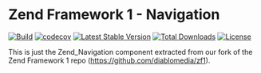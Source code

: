 # Zend Framework 1 - Navigation

[![Build](https://github.com/diablomedia/zf1-navigation/workflows/Build/badge.svg?event=push)](https://github.com/diablomedia/zf1-navigation/actions?query=workflow%3ABuild+event%3Apush)
[![codecov](https://codecov.io/gh/diablomedia/zf1-navigation/branch/master/graph/badge.svg)](https://codecov.io/gh/diablomedia/zf1-navigation)
[![Latest Stable Version](https://poser.pugx.org/diablomedia/zendframework1-navigation/v/stable)](https://packagist.org/packages/diablomedia/zendframework1-navigation)
[![Total Downloads](https://poser.pugx.org/diablomedia/zendframework1-navigation/downloads)](https://packagist.org/packages/diablomedia/zendframework1-navigation)
[![License](https://poser.pugx.org/diablomedia/zendframework1-navigation/license)](https://packagist.org/packages/diablomedia/zendframework1-navigation)

This is just the Zend_Navigation component extracted from our fork of the Zend Framework 1 repo (https://github.com/diablomedia/zf1).
